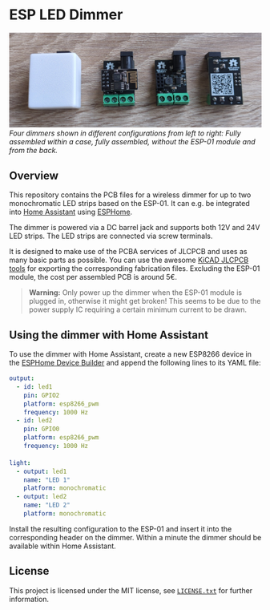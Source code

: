 # ESP LED Dimmer

![Four dimmers](img/dimmers.jpg)
*Four dimmers shown in different configurations from left to right: Fully assembled within a case, fully assembled, without the ESP-01 module and from the back.*

## Overview

This repository contains the PCB files for a wireless dimmer for up to two monochromatic LED strips based on the ESP-01. It can e.g. be integrated into [Home Assistant](https://www.home-assistant.io/) using [ESPHome](https://esphome.io/).

The dimmer is powered via a DC barrel jack and supports both 12V and 24V LED strips. The LED strips are connected via screw terminals.

It is designed to make use of the PCBA services of JLCPCB and uses as many basic parts as possible. You can use the awesome [KiCAD JLCPCB tools](https://github.com/Bouni/kicad-jlcpcb-tools) for exporting the corresponding fabrication files.
Excluding the ESP-01 module, the cost per assembled PCB is around 5€.

> **Warning:** Only power up the dimmer when the ESP-01 module is plugged in, otherwise it might get broken! This seems to be due to the power supply IC requiring a certain minimum current to be drawn.

## Using the dimmer with Home Assistant

To use the dimmer with Home Assistant, create a new ESP8266 device in the [ESPHome Device Builder](https://esphome.io/guides/getting_started_hassio.html) and append the following lines to its YAML file:

```yaml
output:
  - id: led1
    pin: GPIO2
    platform: esp8266_pwm
    frequency: 1000 Hz
  - id: led2
    pin: GPIO0
    platform: esp8266_pwm
    frequency: 1000 Hz

light:
  - output: led1
    name: "LED 1"
    platform: monochromatic
  - output: led2
    name: "LED 2"
    platform: monochromatic
```

Install the resulting configuration to the ESP-01 and insert it into the corresponding header on the dimmer.
Within a minute the dimmer should be available within Home Assistant.

## License

This project is licensed under the MIT license, see [`LICENSE.txt`](LICENSE.txt) for further information.
